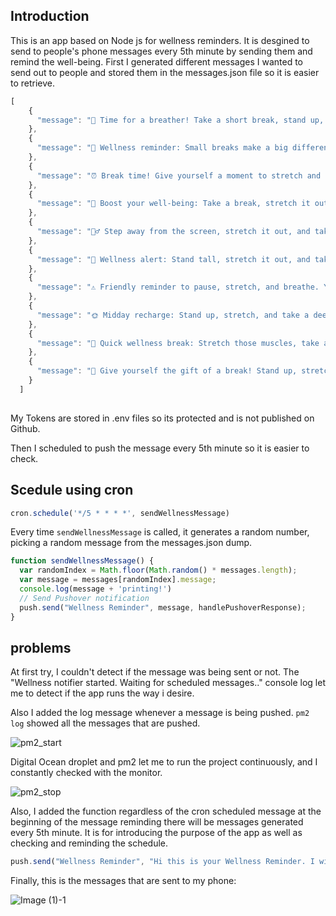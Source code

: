 ## Introduction
This is an app based on Node js for wellness reminders.
It is desgined to send to people's phone messages every 5th minute by sending them and remind the well-being.
First I generated different messages I wanted to send out to people and stored them in the messages.json file so it is easier to retrieve.

```javascript
[
    {
      "message": "🌿 Time for a breather! Take a short break, stand up, and stretch those limbs. Your body will thank you! 💆‍♂️ #SelfCareBreak"
    },
    {
      "message": "🌟 Wellness reminder: Small breaks make a big difference! Stand up, stretch, and recharge for a more productive you. 💪 #SelfCare #WellnessWednesday"
    },
    {
      "message": "⏰ Break time! Give yourself a moment to stretch and reset. Your body and mind will thank you for this little act of self-care. 🧘‍♀️ #WellnessReminder"
    },
    {
      "message": "🌈 Boost your well-being: Take a break, stretch it out, and breathe in positivity. Your mind deserves a little vacation too! 🌬️ #WellnessFirst"
    },
    {
      "message": "🚶‍♂️ Step away from the screen, stretch it out, and take a moment for yourself. Your body and mind will thank you for this act of self-love. 💖 #WellnessBreak"
    },
    {
      "message": "🌼 Wellness alert: Stand tall, stretch it out, and take a moment to breathe. Your body deserves a break, and so do you! 🌬️ #SelfCare"
    },
    {
      "message": "⚠️ Friendly reminder to pause, stretch, and breathe. Your well-being matters. Take a moment for yourself. 🌿 #WellnessMatters"
    },
    {
      "message": "🌞 Midday recharge: Stand up, stretch, and take a deep breath. A little self-care goes a long way! 💆‍♀️ #WellnessWednesday"
    },
    {
      "message": "🌱 Quick wellness break: Stretch those muscles, take a deep breath, and let go of any tension. Your body deserves this mini-vacation. 🧘‍♂️ #SelfCareReminder"
    },
    {
      "message": "🌺 Give yourself the gift of a break! Stand up, stretch, and take a mindful moment to reset. Your well-being is a priority. 💖 #WellnessPause"
    }
  ]
  
```
My Tokens are stored in .env files so its protected and is not published on Github. 

Then I scheduled to push the message every 5th minute so it is easier to check.

## Scedule using cron

```javascript
cron.schedule('*/5 * * * *', sendWellnessMessage)
```
Every time ``sendWellnessMessage`` is called, it generates a random number, picking a random message from the messages.json dump.

```javascript
function sendWellnessMessage() {
  var randomIndex = Math.floor(Math.random() * messages.length);
  var message = messages[randomIndex].message;
  console.log(message + 'printing!')
  // Send Pushover notification
  push.send("Wellness Reminder", message, handlePushoverResponse);
}
```
## problems
At first try, I couldn't detect if the message was being sent or not. The "Wellness notifier started. Waiting for scheduled messages.." console log let me to detect if the app runs the way i desire.  

Also I added the log message whenever a message is being pushed. 
``pm2 log`` showed all the messages that are pushed.





![pm2_start](https://github.com/JXINN1/06_assignment/assets/146362069/eb794840-5cea-4534-97c6-08d64838ebfe)

Digital Ocean droplet and pm2 let me to run the project continuously, and I constantly checked with the monitor.

![pm2_stop](https://github.com/JXINN1/06_assignment/assets/146362069/cdedaede-dcdc-4f62-9870-fb032ebcd2a0)


Also, I added the function regardless of the cron scheduled message at the beginning of the message reminding there will be messages generated every 5th minute.
It is for introducing the purpose of the app as well as checking and reminding the schedule.

```javascript
push.send("Wellness Reminder", "Hi this is your Wellness Reminder. I will be sending you wellness reminders every 5th min!", handlePushoverResponse);
```

Finally, this is the messages that are sent to my phone:

![Image (1)-1](https://github.com/JXINN1/06_assignment/assets/146362069/0c5cefc6-a48a-4e52-aa43-66f66596d9ad)

